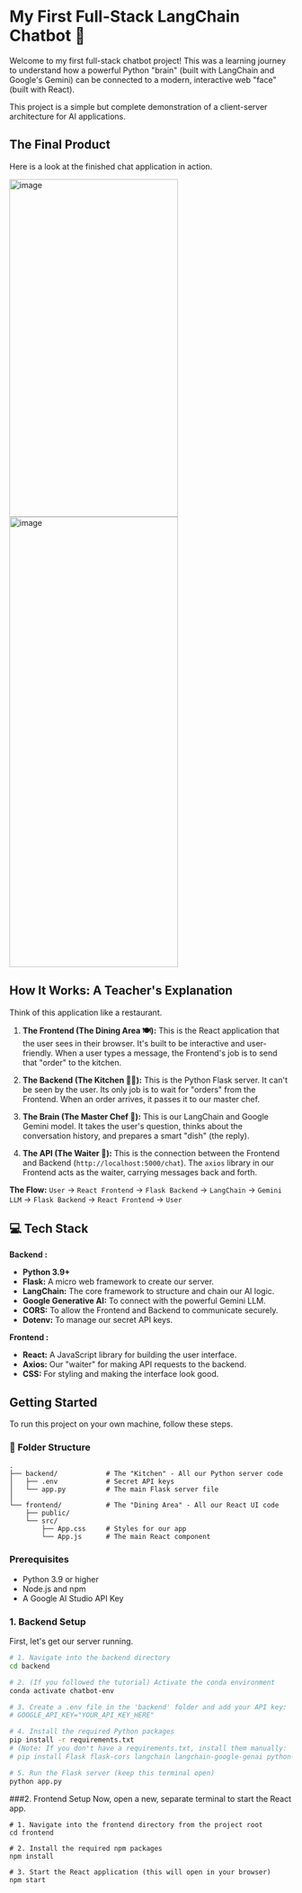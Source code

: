 # My First Full-Stack LangChain Chatbot 🤖

Welcome to my first full-stack chatbot project! This was a learning journey to understand how a powerful Python "brain" (built with LangChain and Google's Gemini) can be connected to a modern, interactive web "face" (built with React).

This project is a simple but complete demonstration of a client-server architecture for AI applications.

##  The Final Product

Here is a look at the finished chat application in action.

<img width="300" height="600" alt="image" src="https://github.com/user-attachments/assets/6414f1e9-0b9a-4651-8dd7-f2beb854c8c3" /> 
<img width="300" height="800" alt="image" src="https://github.com/user-attachments/assets/a0ddfce3-e7cb-4892-b3be-e46d1ce80725" />



##  How It Works: A Teacher's Explanation

Think of this application like a restaurant.

1.  **The Frontend (The Dining Area 🍽️):**
    This is the React application that the user sees in their browser. It's built to be interactive and user-friendly. When a user types a message, the Frontend's job is to send that "order" to the kitchen.

2.  **The Backend (The Kitchen 🧑‍🍳):**
    This is the Python Flask server. It can't be seen by the user. Its only job is to wait for "orders" from the Frontend. When an order arrives, it passes it to our master chef.

3.  **The Brain (The Master Chef 🧠):**
    This is our LangChain and Google Gemini model. It takes the user's question, thinks about the conversation history, and prepares a smart "dish" (the reply).

4.  **The API (The Waiter 🏃):**
    This is the connection between the Frontend and Backend (`http://localhost:5000/chat`). The `axios` library in our Frontend acts as the waiter, carrying messages back and forth.

**The Flow:**
`User` -> `React Frontend` -> `Flask Backend` -> `LangChain` -> `Gemini LLM` -> `Flask Backend` -> `React Frontend` -> `User`

## 💻 Tech Stack

**Backend :**
* **Python 3.9+**
* **Flask:** A micro web framework to create our server.
* **LangChain:** The core framework to structure and chain our AI logic.
* **Google Generative AI:** To connect with the powerful Gemini LLM.
* **CORS:** To allow the Frontend and Backend to communicate securely.
* **Dotenv:** To manage our secret API keys.

**Frontend :**
* **React:** A JavaScript library for building the user interface.
* **Axios:** Our "waiter" for making API requests to the backend.
* **CSS:** For styling and making the interface look good.

## Getting Started

To run this project on your own machine, follow these steps.

### 📂 Folder Structure
```
.
├── backend/            # The "Kitchen" - All our Python server code
│   ├── .env            # Secret API keys
│   └── app.py          # The main Flask server file
│
└── frontend/           # The "Dining Area" - All our React UI code
    ├── public/
    └── src/
        ├── App.css     # Styles for our app
        └── App.js      # The main React component
```

### Prerequisites

* Python 3.9 or higher
* Node.js and npm
* A Google AI Studio API Key

### 1. Backend Setup 

First, let's get our server running.

```bash
# 1. Navigate into the backend directory
cd backend

# 2. (If you followed the tutorial) Activate the conda environment
conda activate chatbot-env

# 3. Create a .env file in the 'backend' folder and add your API key:
# GOOGLE_API_KEY="YOUR_API_KEY_HERE"

# 4. Install the required Python packages
pip install -r requirements.txt 
# (Note: If you don't have a requirements.txt, install them manually:
# pip install Flask flask-cors langchain langchain-google-genai python-dotenv)

# 5. Run the Flask server (keep this terminal open)
python app.py
```
###2. Frontend Setup
Now, open a new, separate terminal to start the React app.
```
# 1. Navigate into the frontend directory from the project root
cd frontend

# 2. Install the required npm packages
npm install

# 3. Start the React application (this will open in your browser)
npm start
```
